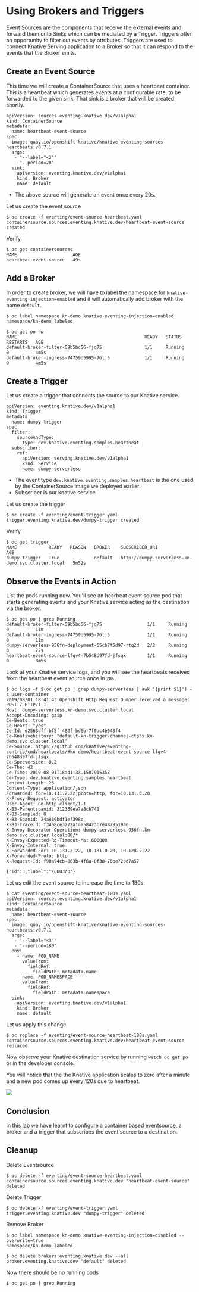 # Using Brokers and Triggers

Event Sources are the components that receive the external events and forward them onto Sinks which can be mediated by a Trigger. Triggers offer an opportunity to filter out events by attributes. Triggers are used to connect Knative Serving application to a Broker so that it can respond to the events that the Broker emits.


## Create an Event Source

This time we will create a ContainerSource that uses a heartbeat container. This is a heartbeat which generates events at a configurable rate, to be forwarded to the given sink. That sink is a broker that will be created shortly. 

```
apiVersion: sources.eventing.knative.dev/v1alpha1
kind: ContainerSource
metadata:
  name: heartbeat-event-source
spec:
  image: quay.io/openshift-knative/knative-eventing-sources-heartbeats:v0.7.1
  args:
   - '--label="<3"'
   - '--period=20'
  sink:
    apiVersion: eventing.knative.dev/v1alpha1
    kind: Broker
    name: default
```

* The above source will generate an event once every 20s.

Let us create the event source

```
$ oc create -f eventing/event-source-heartbeat.yaml
containersource.sources.eventing.knative.dev/heartbeat-event-source created
```

Verify

```
$ oc get containersources
NAME                     AGE
heartbeat-event-source   49s
```

## Add a Broker 

In order to create broker, we will have to label the namespace for `knative-eventing-injection=enabled` and it will automatically add broker with the name `default`.

```
$ oc label namespace kn-demo knative-eventing-injection=enabled
namespace/kn-demo labeled
```

```
$ oc get po -w
NAME                                                READY   STATUS              RESTARTS   AGE
default-broker-filter-59b5bc56-fjq75                1/1     Running             0          4m5s
default-broker-ingress-74759d5995-76lj5             1/1     Running             0          4m5s
```


## Create a Trigger

Let us create a trigger that connects the source to our Knative service.

```
apiVersion: eventing.knative.dev/v1alpha1
kind: Trigger
metadata:
  name: dumpy-trigger
spec:
  filter:
    sourceAndType:
      type: dev.knative.eventing.samples.heartbeat
  subscriber:
    ref:
      apiVersion: serving.knative.dev/v1alpha1
      kind: Service
      name: dumpy-serverless
```


* The event type `dev.knative.eventing.samples.heartbeat` is the one used by the ContainerSource image we deployed earlier.
* Subscriber is our knative service

Let us create the trigger

```
$ oc create -f eventing/event-trigger.yaml 
trigger.eventing.knative.dev/dumpy-trigger created
```

Verify

```
$ oc get trigger
NAME            READY   REASON   BROKER    SUBSCRIBER_URI                                      AGE
dumpy-trigger   True             default   http://dumpy-serverless.kn-demo.svc.cluster.local   5m52s
```

## Observe the Events in Action

List the pods running now. You'll see an hearbeat event source pod that starts generating events and your Knative service acting as the destination via the broker.

```
$ oc get po | grep Running
default-broker-filter-59b5bc56-fjq75                 1/1     Running     0          11m
default-broker-ingress-74759d5995-76lj5              1/1     Running     0          11m
dumpy-serverless-956fn-deployment-65cb7f5d97-rtq2d   2/2     Running     0          72s
heartbeat-event-source-lfgv4-7b548d97fd-jfsqx        1/1     Running     0          8m5s
```


Look at your Knative service logs, and you will see the heartbeats received from the heartbeat event source once in `20s`.

```
$ oc logs -f $(oc get po | grep dumpy-serverless | awk '{print $1}') -c user-container
2019/08/01 18:41:43 Openshift Http Request Dumper received a message: POST / HTTP/1.1
Host: dumpy-serverless.kn-demo.svc.cluster.local
Accept-Encoding: gzip
Ce-Beats: true
Ce-Heart: "yes"
Ce-Id: d2563dff-bf5f-480f-bd6b-7f0ac4b048f4
Ce-Knativehistory: "default-kn-trigger-channel-ctp5x.kn-demo.svc.cluster.local"
Ce-Source: https://github.com/knative/eventing-contrib/cmd/heartbeats/#kn-demo/heartbeat-event-source-lfgv4-7b548d97fd-jfsqx
Ce-Specversion: 0.2
Ce-The: 42
Ce-Time: 2019-08-01T18:41:33.150791535Z
Ce-Type: dev.knative.eventing.samples.heartbeat
Content-Length: 26
Content-Type: application/json
Forwarded: for=10.131.2.22;proto=http, for=10.131.0.20
K-Proxy-Request: activator
User-Agent: Go-http-client/1.1
X-B3-Parentspanid: 312369ea7a8cb741
X-B3-Sampled: 0
X-B3-Spanid: 24a869bdf1ef398c
X-B3-Traceid: f3468ce3272a1aa58423b7e4879519a6
X-Envoy-Decorator-Operation: dumpy-serverless-956fn.kn-demo.svc.cluster.local:80/*
X-Envoy-Expected-Rq-Timeout-Ms: 600000
X-Envoy-Internal: true
X-Forwarded-For: 10.131.2.22, 10.131.0.20, 10.128.2.22
X-Forwarded-Proto: http
X-Request-Id: f90a94cb-863b-4f6a-8f38-70be720d7a57

{"id":3,"label":"\u003c3"}

```

Let us edit the event source to increase the time to 180s.

```
$ cat eventing/event-source-heartbeat-180s.yaml 
apiVersion: sources.eventing.knative.dev/v1alpha1
kind: ContainerSource
metadata:
  name: heartbeat-event-source
spec:
  image: quay.io/openshift-knative/knative-eventing-sources-heartbeats:v0.7.1 
  args:
   - '--label="<3"'
   - '--period=180'
  env:
    - name: POD_NAME
      valueFrom:
        fieldRef:
          fieldPath: metadata.name
    - name: POD_NAMESPACE
      valueFrom:
        fieldRef:
          fieldPath: metadata.namespace
  sink:
    apiVersion: eventing.knative.dev/v1alpha1
    kind: Broker
    name: default
```

Let us apply this change

```
$ oc replace -f eventing/event-source-heartbeat-180s.yaml 
containersource.sources.eventing.knative.dev/heartbeat-event-source replaced
```

Now observe your Knative destination service by running `watch oc get po ` or in the developer console.

You will notice that the the Knative application scales to zero after a minute and a new pod comes up every 120s due to heartbeat.

![](./images/eventing1.png)

## Conclusion

In this lab we have learnt to configure a container based eventsource, a broker and a trigger that subscribes the event source to a destination.

## Cleanup

Delete Eventsource

```
$ oc delete -f eventing/event-source-heartbeat.yaml
containersource.sources.eventing.knative.dev "heartbeat-event-source" deleted
```

Delete  Trigger

```
$ oc delete -f eventing/event-trigger.yaml 
trigger.eventing.knative.dev "dumpy-trigger" deleted
```

Remove Broker

```
$ oc label namespace kn-demo knative-eventing-injection=disabled --overwrite=true
namespace/kn-demo labeled

$ oc delete brokers.eventing.knative.dev --all
broker.eventing.knative.dev "default" deleted

```

Now there should be no running pods

```
$ oc get po | grep Running
```













